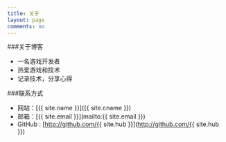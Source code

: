 ```yaml
---
title: 关于
layout: page
comments: no
---
```


###关于博客

* 一名游戏开发者
* 热爱游戏和技术
* 记录技术，分享心得

###联系方式

* 网站：[{{ site.name }}]({{ site.cname }})
* 邮箱：[{{ site.email }}](mailto:{{ site.email }})
* GitHub : [http://github.com/{{ site.hub }}](http://github.com/{{ site.hub }})

